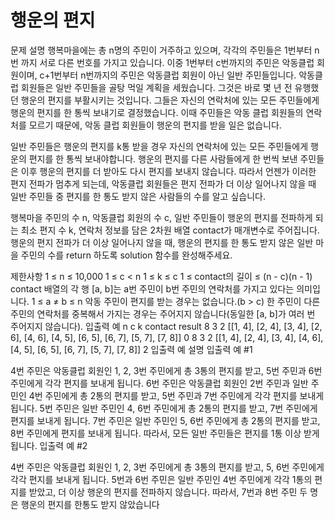# 행운의 편지
문제 설명
행복마을에는 총 n명의 주민이 거주하고 있으며, 각각의 주민들은 1번부터 n번 까지 서로 다른 번호를 가지고 있습니다. 이중 1번부터 c번까지의 주민은 악동클럽 회원이며, c+1번부터 n번까지의 주민은 악동클럽 회원이 아닌 일반 주민들입니다. 악동클럽 회원들은 일반 주민들을 골탕 먹일 계획을 세웠습니다. 그것은 바로 몇 년 전 유행했던 행운의 편지를 부활시키는 것입니다. 그들은 자신의 연락처에 있는 모든 주민들에게 행운의 편지를 한 통씩 보내기로 결정했습니다. 이때 주민들은 악동 클럽 회원들의 연락처를 모르기 때문에, 악동 클럽 회원들이 행운의 편지를 받을 일은 없습니다.

일반 주민들은 행운의 편지를 k통 받을 경우 자신의 연락처에 있는 모든 주민들에게 행운의 편지를 한 통씩 보내야합니다. 행운의 편지를 다른 사람들에게 한 번씩 보낸 주민들은 이후 행운의 편지를 더 받아도 다시 편지를 보내지 않습니다. 따라서 언젠가 이러한 편지 전파가 멈추게 되는데, 악동클럽 회원들은 편지 전파가 더 이상 일어나지 않을 때 일반 주민들 중 편지를 한 통도 받지 않은 사람들의 수를 알고 싶습니다.

행복마을 주민의 수 n, 악동클럽 회원의 수 c, 일반 주민들이 행운의 편지를 전파하게 되는 최소 편지 수 k, 연락처 정보를 담은 2차원 배열 contact가 매개변수로 주어집니다. 행운의 편지 전파가 더 이상 일어나지 않을 때, 행운의 편지를 한 통도 받지 않은 일반 마을 주민의 수를 return 하도록 solution 함수를 완성해주세요.

제한사항
1 ≤ n ≤ 10,000
1 ≤ c < n
1 ≤ k ≤ c
1 ≤ contact의 길이 ≤ (n - c)(n - 1)
contact 배열의 각 행 [a, b]는 a번 주민이 b번 주민의 연락처를 가지고 있다는 의미입니다.
1 ≤ a ≠ b ≤ n
악동 주민이 편지를 받는 경우는 없습니다.(b > c)
한 주민이 다른 주민의 연락처를 중복해서 가지는 경우는 주어지지 않습니다(동일한 [a, b]가 여러 번 주어지지 않습니다).
입출력 예
n	c	k	contact	result
8	3	2	[[1, 4], [2, 4], [3, 4], [2, 6], [4, 6], [4, 5], [6, 5], [6, 7], [5, 7], [7, 8]]	0
8	3	2	[[1, 4], [2, 4], [3, 4], [4, 6], [4, 5], [6, 5], [6, 7], [5, 7], [7, 8]]	2
입출력 예 설명
입출력 예 #1

4번 주민은 악동클럽 회원인 1, 2, 3번 주민에게 총 3통의 편지를 받고, 5번 주민과 6번 주민에게 각각 편지를 보내게 됩니다.
6번 주민은 악동클럽 회원인 2번 주민과 일반 주민인 4번 주민에게 총 2통의 편지를 받고, 5번 주민과 7번 주민에게 각각 편지를 보내게 됩니다.
5번 주민은 일반 주민인 4, 6번 주민에게 총 2통의 편지를 받고, 7번 주민에게 편지를 보내게 됩니다.
7번 주민은 일반 주민인 5, 6번 주민에게 총 2통의 편지를 받고, 8번 주민에게 편지를 보내게 됩니다.
따라서, 모든 일반 주민들은 편지를 1통 이상 받게 됩니다.
입출력 예 #2

4번 주민은 악동클럽 회원인 1, 2, 3번 주민에게 총 3통의 편지를 받고, 5, 6번 주민에게 각각 편지를 보내게 됩니다.
5번과 6번 주민은 일반 주민인 4번 주민에게 각각 1통의 편지를 받았고, 더 이상 행운의 편지를 전파하지 않습니다.
따라서, 7번과 8번 주민 두 명은 행운의 편지를 한통도 받지 않았습니다